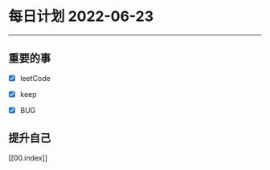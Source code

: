 #  每日计划 2022-06-23
---
## 重要的事
- [x]  leetCode
- [x]  keep
- [x]  BUG



## 提升自己

  



[[00.index]]








